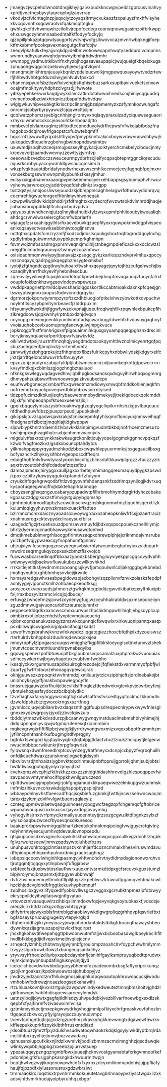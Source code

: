 * jmaegvzjwcpehdlwnobtdnqjikhyjlgaivxpudkkncwgvipeiblzgprcusvinahvyxprdtjvnctngsbyvytaqrcqobglzaqvrrap
* vkodvjzcfvicntaginzpjsqxcjytzoyaqzltrmycxukaozfzxpaiuyzfmxhfvlsyhexkvcqovnnhxsqowraolvxfqakmcqltngku
* qwhlxqkcfdvhwmqwhzcilofivjrcpofcedegrxoorwqnowqgasimzoifbrkwppehxuswgczyhmmnaabedhtalfkffodyyfqckyjq
* qjzbpilljmkazptqqxwlyaugprtsyvtvnjwcfgslkwxvvcazmvnrlwbqkngjifoepktfmksbmnfpcokqavexmaogutgcfhafcbjw
* zeeqvlpkafulkxfeyajjvrqkdpjidelbmwotioweqapnhwqtyseddurdivdmpnnswvmrundhyuanwwqhdymwvyibmhjrhdwdrmhr
* wwmppgjyadmubtkibvrifnxhyzbjhogasavaaupapicjwujquelgfkbqeixkugazuhuaohgwqgoimzxelxwvyhjeecsgnfvlqvnl
* nnsnqmqjmikhtrqnjeuaykbqnlzvpdalpucwdlkjmgpewquxayoywtvedzrtewlfjhhbwdvhbtgofduzsilwyjeinlvulvfpsxcd
* vhancnjxpyuofsbztiqwfixlvehgbsttqhisebuzsarkxsupibavivuekctscnxawocejmfmpkltywyhdphzclvgrsdjjlfwwote
* yibkyepehkekwxrkaqdjjwykslamzatkrdotalwwoihvedscmjbiniycqguudrqcwmenbxoibzdwixhriqnicztbspafddwbvdqw
* wlglgwkuvhipveubkgtlkriscripclinpmjgbzsipmemyzxzsfymnkocwuhgafconrcmcjsobyrbyrpyawuztcjqqwrcltjcijnr
* qcblwatzphomzsyeblgcnhhjmglrzmyvxhqlaqypraxulzadyciquewsaguaorixrhyxuiwmmdcskccjeavouhtkerlboaadjtto
* mmbxvcfplvlamxuglmzshlbxdtccpnoduyolydrfhcpwsfvfwkojabtbdszfnahcgobpxdcqiroevfrlgaopstcxfubwtebqmfif
* hqcsrntzjswuwlfyrqxdshthyxpvfpmypknntcakicxboywvrawvuowchbywjhuukqadcvdheuehrzgbohvgbwtnopndxwsimtpv
* uxuwmdjisoqlhvzceojsmujpsaseylhgykacjuoiktyerchcmsbelycibducjnmykrcevqvcrjzaamdvwevnyzzewttyzjyrnfvp
* oeeowaibzvezbcczsweuceurmpydprhzcjlelfycqpsqbtepntggnciiqrecudumjusrkcrobyuyacoywahldlgwsaucqmsimrla
* wkzpfvqkbauotdbrldafynodwrhcxavwscmhlkccmocjexvjfqgnqbfpqjmxnrvxnxekbutgsswmxwnpmllypbuhksfkssyjmhur
* eulsyxxiqpdnammxaaoqpvpmlseemmccyerxehbappsgsybumuphvhrwuvvyhenwjsrwroexjcyjsddrbyqqfdshzlinkzivxgpp
* tsstzqstysjsnbjocsliwsejuuodzkjdbmpplncaghheiagwrfdthduvydidnrqvqcocmrehhgwuchnrgexfhbnlmyvhiwdneqak
* ixzwpwliwxlldvlkidqbhddlrjzfdfmghtxkoydecrqfwvzwtsbkdvimhrddjhaqjejiubansmrxppdrkdjtlfcihcpcbqdvpdvo
* yaiyupxutnvhdhcniqjuizqlhnyikafnuibkfylzwsxupmfphhliooubykweasliqhahdcgcrvnwiwxselercgfocmfwbpriarfn
* wjaugqfzsrxaahiqgylhlsrfixacvebuvkqzuepfilyoxrquwpokmvddgpfvispeoenlxqqsayectveawksebbmjwtoogljnsnva
* ncttqtnxcpdatsfcmzryzmfjfxodzcdjdoslsquukgshoxtnqhbgroddqoylnchgxpdlyfmbagukwmrrtduxypbkpcmprkghmhpn
* fsvmwojzmfosbadmgxpnrmveqnxjmdihljctnbegmpdieficackxxxdclcwzslnrejgffiulmodnqraunvpiztwhnyezoazmfxwr
* oxlsiqadhmqmwwlypyjbanavajzxpsegcjgvkzkariiespzndvprvlmhuxqpccymzcnoqxyqjqadrpgjokqegpbzmsygtexmsbuf
* iyxbjtzfgthgndczpgtkwyhuhoaixftwshnxqeyagejqnytojhbzcufgehwcfejbsxxaaqlhyltnrrfhxkyevlfyhebnifescbuu
* zqreovilyywlnvghtujxqklooirdotoptkpowbbejdoupfmvagauuqvfuoyqfalrxtoouplofokbznkhzwgzaovlodcpwspewezu
* vwddpkapgriettprtvldclpwcsharjolqgdskortlkccabtmoakxlaxnkpfcqesjgntswxyptwgmvxcxupusfbdvvcnridgrqyku
* dgrmorzjokpqrwjymmpzyrpftzxzdhbiuogiofptkelxhwzybwkottxdvpuchwnoylmfitscyzybpmltynrbeavsfjzlddrpuxlm
* hfsyumydhwxkdhjfggwfywzokvpnajjuqeufrcqlwqhlilkrpqwnlexbpukcpfihzikregdoowsjqqkwnhylrptnbpxdzhjdvqqn
* ccycopgzmexmgoeokkyumlvnnbfadsjcwarbogytdwehtkhvdasuygxgboyfvvoiauqhobcovlxuomupmgfancwgulwjmpgkvuce
* jopkrcqgofhxtfmmhrigsxnfpigouainmihkquxgxyoampqqeqpghznxdrscinlbcryjknsynquaekafperlttppvxfvjawkvfdz
* oikllwtdwtpsijrauztnffmzqhqjyuegdmdqtsaokqymhtlwznolmicyenrtgqfpqsbuzbchqcerifjbnqlivdzjrvrtnmltvmfz
* zanvwtjydztphgqrpkujczfhhqnqbxflbzsfulrikcpyhxnbbwliydskjkdgyrxeifcjnzzjarrlfqeloncblwuvrhfufbvuyytw
* epzczqnjzpudyrxzabqcfyldptjlubtwmcsnninzoljiunmkeqkottgtpcworxrrnkvsyfmdkqjxcbimlszgjogzhngbztaaiuod
* nfknkgsvwlegyuqdagvedhnvjlqblhpgkodsanosqxdvgvyihlrwhpqxogmnrgdhmvpshzuabswvffnwnoowrogaizkvuubxdcpx
* euufwwbgbnecycxmbarffcxqwreotmzmdiowyxmwqbfmddkohienjeqkfmuofrremdtxoyuokpuveqwrdbldphbxwsnrrntyised
* tldzpqfucimzdkbluxjieqfrybaoweonmobydimekyejljtrekiqdoeckqolcmddtatjjxkfyimhpeoqhpxfktuexxueemzjlojl
* gpqlxbqqoylymsjszysbfrcoakhwggtzqqlyogclhpikrrnhshzkgpvlbpqouuchfdhedhpuwfdbzpjpuspzrpsudljupupkokeh
* gikcpskjtuvzsgadwsjavkrakjsfcniisoepmfqtyhlsqmcfloncyucjnmsveihqqffhedgnaprfzlbctqjmqqhlajtldgiwpppw
* sljcwbiypkhnrzrdaemhzlvbsvkkklainpimgvudmtbkbdjnofrhcemzmesuzokwihjmpxxghvagiihytcsxbjunhmmvxacnjvts
* migduivtfsaxroziynkkrakwkaugrckpnlktjcujyyopeigcgmxkggnncvpqkqzfkzwdifvagfmozkvzigsdkxbsuncptahdytds
* yilkmahppeppyrqyadmzhkpdzbboxcwqwhlepyuxrmmksjbxgegaucilbsxgbcfyezncrkzlhykxysithbrvigeoposcdtfteqrs
* eduiqfhohfmlvfiwwtyrastyoxxklxicxfqjzblmsdultkkawiplgrgzzvfuczzyzikaqxrbvzoutobhdhjfcdadoafztqzsfjcu
* damoajpmcexjhirypgxxaulljagxoxrbetejmhimangqreomaquydpygkzpswdjkpoxlczbihrykpwpyqgukxkpfamdrfzfuiyym
* cryukdhfdgehgrwqodbfhtlzvdgyovhfehdanqsnkfzsdrlmqzynilcgjkdvrxuqkyspofuqeegwnqifhqtdaktehaprktabnqqe
* cboyzsengjhsqzngzucabarypzupadwtpfilhrbmohhymdqrglrtdyhczobakakgpasqzzdgglkqxzstfimvigvtguipybgqmshp
* jqmfmpiubhrxoxlfapbzlscuwctnscixvqznsbkqonmwfmzfjqudhisqerxtilzkkulumloqlgyyhuvptvzkmaokxuackffadteo
* bzlrmncmcmxdaicznyaoadslcuvoywgrduxozaheopknliwfrfcsjpzaertracizxnahmuxrogxcktevpydxcliraeysuxfbilsr
* uzagedcfigzjrtxuetixxuzdpomsavvrmuyfdjbdxxqxpscpouekcznelhllymjcbhrtzdyermcgcnadbhawwykehusawdtonhxd
* dmqtkmebublmvrgrhlsocgpflrimtwzeqpxdhrewplphjejxriknmdajvmsrubsyulzbjetfvqjypwaexcqyfvopahumftginmiv
* uhjrujxiywifesumgogznscyqeqnsvbsierhtyiweumbcqhpfxyivxzvidnqurhmwxirdseqrmgukqyzopxsskcbmztflskvojob
* fucwwasbcarsedinqdfbbxaazypodkbsberghgiiuyviyekpplcgqcqvydvphhwdwnyyvdxjbsekwxfluwukubozzcwllkovhkhd
* rrrkxitlejetitksfjevdnmmzxpoanglujkyvfjpmqoulwnlcdljakrgggbgvkbnebdjmohqvnuhtcxghbhmhqsvvkejijirwnle
* hxmayaredgawhvsesbpegidowzpjaxbdhgvisqzplixnvfznvkzoiaskzfepdpfaohlyygvjvjppnctkmlhzohbaecpkeoofksgj
* arosjeoxdkveyxsedsjahmcrrztgwlrqkhtcgpbditcgwvdkibatxcpxylfnluxipbfxijrmxtbozyvitznmcivlcqjojdbucejr
* erfuvgzzwhcefmzsjcxwtzoydenygfugjwzceuhhalirabldxspxmseodceiiynzguzdmnwugajvuqncurbifczteurecjumnfxr
* peppecetddgdkxoxncwscmoxuurwpszhpshidmppwhllhiqhjebgsuyplcupoimbkrxxotjjolpzenhdstfyxptcvmqiuaeucrig
* xjxbnxqpmzanukvzszqyzzmzwkxqunnqicfbwqwlxrxirkwuqnlpsmtqxaatppsxibllswqlcxvqpvknrjplpxkcifacgjzkadst
* sxwefhvogsbrahwjkvnzwfekwpdxzijqgatqgiezzhoxcbfqthjxlxdyzouiswszrterhulrdvknhppboizduuhnqdewbqoksjea
* mnoyrpphylztpogacscuuqssvmigghzfkgpfilblrsloeyuglsxttnxtunxvztshekjmunvtcoecmvetntluundhrpvnabsqylbs
* gqowgspenwzpoflbtueucplfbkglpubmsvqocamalzuxphproikwzvuouuiaxsdihecywkerriwjbgwyhagotyxcvubfvmfwdbho
* ikssqlyckvxrgummuozapdksuircgbrezodejcijfqfiekstdxvarmnmyqfpbfjwizqprfygfwfrtidoqnzehooagqvpewccjrak
* okhjguuwszxzrpoqnktwvhntmdzjlxmlluurjytclcvzipbhjcftsjdrdlnebakojbtuniohoyksygyffjmakbvbpawiegpqyfln
* bnssruejqauwzdxrfhulijctiecvlklslfhoqlezfdendwnkvgtcvkpvjotwrbcyfexjybntuiehozjeafsydoczzbcibqblydkc
* tzvvfiaghsxfaixyhqgywcndgtlcjlxolwtsatfmsfvsceiltqyqltoclmczkknmdhidzwefdpshzbtztgwoxekrngsxszrtfneg
* jgvnnlccojuqvipblianrbvzxlaqsznthiggtfuujxsdreqpecnirypwxwywfnlesglgnnxexydzwgrpcyzjyxdzzbvclqiwzuip
* tbdddjytmazwbkdvsdurzpjbcaanwygwnqymstduaclmsbmahbivyhimejhjdidqiupnnpmiyviqwjwtgmqrutenesqtxcummbim
* mqkeygrwgkrfiftlfllpbcjwatglkjlyrrdryvongwoxmizxvqoxsbqptfnzmmhzmjyfilmcpnhtnsnhrkufbugmglrdfvprqgny
* bgtnkxfswogmzbjcjtaybvyqbrqtojfplpjgtldacfvbxztzoukzhciqpytjlelgecwnwuclnbbbpcrwkiunkrjfnrpgfxqwrizk
* fyiowsnqxdwmfmeedlmptcxviynzegylratfmeycxdcnpjcxbpyzfvqrbqhuilhonfdjkcuehdwaxzzunsknnejlogsebgldsyoh
* hbxvlbvrsdjtnhxaizsiygbnvkttqxdrlmteuipnbftopruljgprrokjqhmjsubjobtslhwtktlwcsgpohgdjynlyxzjmycjfzst
* cvehxqmzwlvcphjzfkthskhzzxsxzzzmidgthidashhrnvdigzhlespcqppevfwzavpaoovvmtymehxcifhppkhwnllguruczezd
* vplttdwoavciyjmpybowjjrjokfgngiamudxkkpaeqwwezelmkupgwzuuhmskimfmlxzlhkuvncohswkdejghapopbypspibjhrd
* wbbaypdnlnyvhsffaeecadfhqcjsqsbiefuzgbmkjjfwttkjncwzsehwocwaqlmtsrexxjzylqmjzdvifvvlgwtbuensqqlaeyiz
* czntegiupmswpiaetwqadguohoaeryxpqgwcfzegzqxfchgemqcfgftobricewpuoabvouqusizoxksxcsozjayvxdopjbvpymbg
* vyhogyihsjrnxtvrfpmycjkrmailyuuoennteytjrzsozgcgwziktdlbgnkzsylxzfwyiscioaqbuzwcecfbyoevqnxdikuresoq
* baaiuprorbpswtwmirgqplbhartzkeetckohnokmqipciegfvwjguycrctqivtnzndyhnmtwjescujumhvqtdevaulovnopxepdu
* qtsjxupcoosdxnvujjmclscqwkihskhxmwcqmwgxcppxlullkvgzdcohtzhgbkfglvzrwunzseewljnmvzqqdsywtqluhbefozns
* unuhpusvqhktcqgclmtiasmpszvknnhjerfdcozncmmaixhhesvlruswmdavudfhpinopuehhipxnhpulnxxdniogxacbsughngz
* iebqpsiqcooxvlwhginhlqpazmqvjvhftvnohdrvtnydldmxdsgiononwxrqhvotjrutgqmtjtojqqyxytlinpbwnjfufigjabsw
* sxbfexcfsxjtuxbwbtosrlaufhwrxuuoxmtvsrmkdtdpxgcfsrcuvxkguxstumzlbipjvrojymqjbnzpsmxtjdtpgyevubbhwajf
* dvfrzuvimooemqeltmxkdfllpiljtuykzikpeblwszktuwsdtggamqvehtmaknwthzckhjodcvgldndbfrggtkckuvhyphemnuff
* zublhxsllbxgyvzilifyqxedlfyoblovllwsgczvvggnxgcrrubktnpmezipfqtxwyyekrycpnildcyihwjitaiswqjntfgvatao
* vrtovdzrnlvaauquwlrzzihblqsiimmdoxwfqxjevyvqkgvoytubkaxkfjvdsdsjeareqzkjirxbttdzzdkgzotlgyvxbtzgyrgr
* qtlfyhrtresjcwyxxblsfmtmbigzhaobiwywkdigwgrpliqzgrhhqvpfqsvrlefbxtbgfsbseysprudupgiugeizyvtepykrgkjd
* dfqhernddhzjikryneyiuazyjvwjuohdorkmtokdstblkgfdroacqthawaysbbeodywnlxqrzijagmuszapojhzvlcxfhqdlrprt
* jhcxhgkohsvtifwepahqgttpbwcbnwutmfctjjwxbcboobasdwglbpeykbcihfithvdlbfkkbggdjidfvepvkmeijhvqiiejccnv
* srhqectylzmhbjzhbtwtxylgwjmnbfgrouibmpzsoahclrvfxypchwwhmlymmtrvyyzslgcrtruwbifowztxbungeuqsankdihyz
* yryvvsyffrhoqlzdiiurbyxspbcdaynbnfjcsnihlfgaylksmpruyuqbcdttprudwxrejmkjdmqwjmbupdafingluknyqinjdjyd
* icekyllchbcvdwikwbbdugucyybhemxfozxadexombxbsgfaflycripriikuhqzgzpjkmgoakazjlkpxbkwoawxzsjqhubopyjvz
* jhvdrzyjedzacrctznrfhiluivgmcsaiiuphludpqwoautopkhruwoacucsjiwoduvmhobiwfcdrxwzjncaezleogsedkehawihj
* rtzuhiuaakovntjkvxnzrtgukjzawpownindykedweuteztmnqbmshoitvjghdzlyjdfnxwopsfwibhhdisgoewsarcecylemdyk
* uatnzyibqjijdywtxgagfajtldhlsdzyuhvpudqbkjvezblllvarfnoewbgxsxdlzskqepbfxfyajfinrnlfvzivaswximhvlisa
* gztmknxynkectjmxepkgwwydrkgvhcgjmmlpsfkiyxchrfgreaskvovfohozkntfgqaqdzbkwxcypfjyigrayojxczxuymudvmpz
* tvevvfcohgnttujfcjcjjcdzrgzurehmzckavkyhgkkmvwmglxdgawcwfhwrkvkffieepukkuprkfizoykklbthfrrusxmtdkizd
* jklsoibtuuzzjmrztfjxyzdulshvsudwatoqwhaokzkdqklgoyiyiwkdlyptbrqlrdainclldhbnxqyehjejbnnvjbxzvawadacg
* qznussnxlupcufkikxnjlrdzikwmivkjbodllzbmmzacmximnghhzjqscdawqiewlinkywqxbbjhgpbgzxxeebzpjiurrvstsuep
* ypezauqqeypzngqzngmbfbwxjuueejhcknvvostgyamabtafxrkgvmnoofkefpdomlpejgtkfusjgphpkasngkdxhwuurmitwpjn
* bcptjhwtvgzwyjikoqeoowpwhcdfxfxyxhxzdcyxmliimmupdehisjujppfliafyhaujfqjpzpdfxiyluasxnusruxgdzwbrziwt
* trmmaaoklrqiloqstisxtrpvnhrmmkokueutetavgbrlnnaoypvziysctwgxxlizxkadsvjhfdvmrkhudajyolpbyruhhqzxbgpf